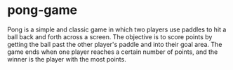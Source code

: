 # pong-game
Pong is a simple and classic game in which  two players use paddles to hit a ball back and forth across a  screen. The objective is to score points by getting the ball  past the other player's paddle and into their goal area. The  game ends when one player reaches a certain number of  points, and the winner is the player with the most points.
